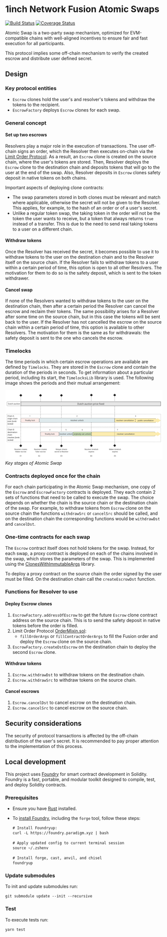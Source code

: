 # 1inch Network Fusion Atomic Swaps

[![Build Status](https://github.com/1inch/cross-chain-swap/workflows/CI/badge.svg)](https://github.com/1inch/cross-chain-swap/actions)
[![Coverage Status](https://codecov.io/gh/1inch/cross-chain-swap/graph/badge.svg?token=gOb8pdfcxg)](https://codecov.io/gh/1inch/cross-chain-swap)

Atomic Swap is a two-party swap mechanism, optimized for EVM-compatible chains with well-aligned incentives to ensure fair and fast execution for all participants.

This protocol implies some off-chain mechanism to verify the created escrow and distribute user defined secret.

## Design
### Key protocol entities
- `Escrow` clones hold the user's and resolver's tokens and withdraw the tokens to the recipient.
- `EscrowFactory` deploys `Escrow` clones for each swap.

### General concept
#### Set up two escrows
Resolvers play a major role in the execution of transactions. The user off-chain signs an order, which the Resolver then executes on-chain via the [Limit Order Protocol](https://github.com/1inch/limit-order-protocol). As a result, an `Escrow` clone is created on the source chain, where the user's tokens are stored. Then, Resolver deploys the `Escrow` clone to the destination chain and deposits tokens that will go to the user at the end of the swap. Also, Resolver deposits in `Escrow` clones safety deposit in native tokens on both chains.

Important aspects of deploying clone contracts:
- The swap parameters stored in both clones must be relevant and match where applicable, otherwise the secret will not be given to the Resolver. This applies, for example, to the hash of an order or of a user's secret.
- Unlike a regular token swap, the taking token in the order will not be the token the user wants to receive, but a token that always returns `true` instead of a transfer. This is due to the need to send real taking tokens to a user on a different chain.

#### Withdraw tokens
Once the Resolver has received the secret, it becomes possible to use it to withdraw tokens to the user on the destination chain and to the Resolver itself on the source chain. If the Resolver fails to withdraw tokens to a user within a certain period of time, this option is open to all other Resolvers. The motivation for them to do so is the safety deposit, which is sent to the token withdrawer.

#### Cancel swap
If none of the Resolvers wanted to withdraw tokens to the user on the destination chain, then after a certain period the Resolver can cancel the escrow and reclaim their tokens. The same possibility arises for a Resolver after some time on the source chain, but in this case the tokens will be sent back to the user. If the Resolver has not cancelled the escrow on the source chain within a certain period of time, this option is available to other Resolvers. The motivation for them is the same as for withdrawals: the safety deposit is sent to the one who cancels the escrow.

### Timelocks
The time periods in which certain escrow operations are available are defined by `Timelocks`. They are stored in the `Escrow` clone and contain the duration of the periods in seconds. To get information about a particular period, including its start, the `TimelocksLib` library is used. The following image shows the periods and their mutual arrangement:

![Timelocks](timelocks.png)
*Key stages of Atomic Swap*

### Contracts deployed once for the chain
For each chain participating in the Atomic Swap mechanism, one copy of the `Escrow` and `EscrowFactory` contracts is deployed. They each contain 2 sets of functions that need to be called to execute the swap. The choice depends on whether the chain is the source chain or the destination chain of the swap. For example, to withdraw tokens from `Escrow` clone on the source chain the functions `withdrawSrc` or `cancelSrc` should be called, and on the destination chain the corresponding functions would be `withdrawDst` and `cancelDst`.

### One-time contracts for each swap
The `Escrow` contract itself does not hold tokens for the swap. Instead, for each swap, a proxy contract is deployed on each of the chains involved in the swap, which stores the parameters of the swap. This is implemented using the [ClonesWithImmutableArgs](https://github.com/wighawag/clones-with-immutable-args) library.

To deploy a proxy contract on the source chain the order signed by the user must be filled. On the destination chain call the `createEscrowDst` function.

### Functions for Resolver to use
#### Deploy Escrow clones
1. `EscrowFactory.addressOfEscrow` to get the future `Escrow` clone contract address on the source chain. This is to send the safety deposit in native tokens before the order is filled.
2. Limit Order Protocol [OrderMixin.sol](https://github.com/1inch/limit-order-protocol/blob/master/contracts/OrderMixin.sol):
    - `fillOrderArgs` or `fillContractOrderArgs` to fill the Fusion order and deploy the `Escrow` clone on the source chain.
3. `EscrowFactory.createDstEscrow` on the destination chain to deploy the second `Escrow` clone.

#### Withdraw tokens
1. `Escrow.withdrawDst` to withdraw tokens on the destination chain.
2. `Escrow.withdrawSrc` to withdraw tokens on the source chain.


#### Cancel escrows
1. `Escrow.cancelDst` to cancel escrow on the destination chain.
2. `Escrow.cancelSrc` to cancel escrow on the source chain.

## Security considerations
The security of protocol transactions is affected by the off-chain distribution of the user's secret. It is recommended to pay proper attention to the implementation of this process.

## Local development

This project uses [Foundry](https://github.com/foundry-rs/foundry) for smart contract development in Solidity. Foundry is a fast, portable, and modular toolkit designed to compile, test, and deploy Solidity contracts.

### Prerequisites

- Ensure you have [Rust](https://www.rust-lang.org/tools/install) installed.
- To [install Foundry](https://book.getfoundry.sh/getting-started/installation), including the `forge` tool, follow these steps:

  ``` shell
  # Install Foundryup:
  curl -L https://foundry.paradigm.xyz | bash
  
  # Apply updated config to current terminal session
  source ~/.zshenv
  
  # Install forge, cast, anvil, and chisel
  foundryup
  ```

### Update submodules

To init and update submodules run:

``` shell
git submodule update --init --recursive
```

### Test

To execute tests run:

``` shell
yarn test
```
